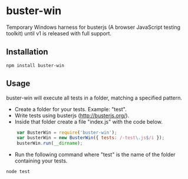 buster-win
==========

Temporary Windows harness for busterjs (A browser JavaScript testing toolkit) until v1 is released with full support.

## Installation
    npm install buster-win

## Usage

buster-win will execute all tests in a folder, matching a specified pattern.

* Create a folder for your tests.  Example: "test".
* Write tests using busterjs (http://busterjs.org/).
* Inside that folder create a file "index.js" with the code below.

```javascript
    var BusterWin = require('buster-win');
    var busterWin = new BusterWin({ tests: /-test\.js$/i });
    busterWin.run(__dirname);
```

* Run the following command where "test" is the name of the folder containing your tests.

```
node test
```